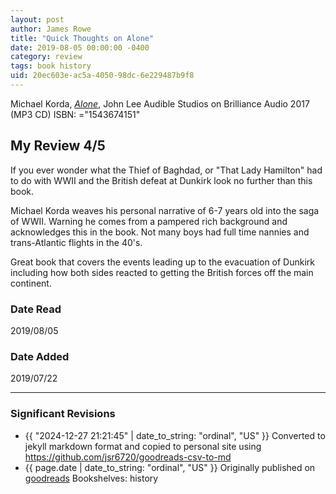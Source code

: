 ```yaml
---
layout: post
author: James Rowe
title: "Quick Thoughts on Alone"
date: 2019-08-05 00:00:00 -0400
category: review
tags: book history
uid: 20ec603e-ac5a-4050-98dc-6e229487b9f8
---
```


Michael Korda, *[Alone](https://www.goodreads.com/book/show/36398011)*, John Lee Audible Studios on Brilliance Audio 2017 (MP3 CD) ISBN: ="1543674151"

## My Review 4/5

If you ever wonder what the Thief of Baghdad, or "That Lady Hamilton" had to do with WWII and the British defeat at Dunkirk look no further than this book.

Michael Korda weaves his personal narrative of 6-7 years old into the saga of WWII. Warning he comes from a pampered rich background and acknowledges this in the book. Not many boys had full time nannies and trans-Atlantic flights in the 40's.

Great book that covers the events leading up to the evacuation of Dunkirk including how both sides reacted to getting the British forces off the main continent.

### Date Read
2019/08/05

### Date Added
2019/07/22

---

### Significant Revisions

- {{ "2024-12-27 21:21:45" | date_to_string: "ordinal", "US" }} Converted to jekyll markdown format and copied to personal site using <https://github.com/jsr6720/goodreads-csv-to-md>
- {{ page.date | date_to_string: "ordinal", "US" }} Originally published on [goodreads](https://www.goodreads.com) Bookshelves: history